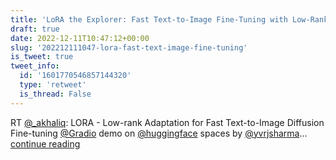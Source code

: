 ```yaml
---
title: 'LoRA the Explorer: Fast Text-to-Image Fine-Tuning with Low-Rank Adaptation'
draft: true
date: 2022-12-11T10:47:12+00:00
slug: '202212111047-lora-fast-text-image-fine-tuning'
is_tweet: true
tweet_info:
  id: '1601770546857144320'
  type: 'retweet'
  is_thread: False
---
```




RT [@_akhaliq](https://x.com/_akhaliq): LORA - Low-rank Adaptation for Fast Text-to-Image Diffusion Fine-tuning [@Gradio](https://x.com/Gradio) demo on [@huggingface](https://x.com/huggingface) spaces by [@yvrjsharma](https://x.com/yvrjsharma)… [continue reading](https://x.com/sytelus/status/1601770546857144320)
